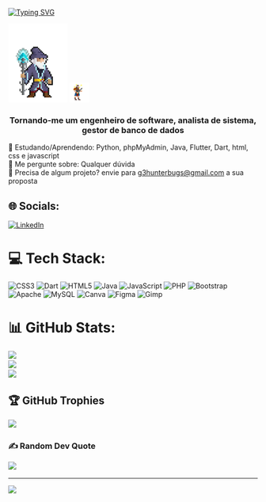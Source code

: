 [![Typing SVG](https://readme-typing-svg.demolab.com?font=Jacquarda+Bastarda+9&letterSpacing=&duration=2000&pause=6000&color=15A4C6&width=435&lines=Hello+World+And+My+Dear+Friends;Welcome+To+My+Github!;I'm+Gabriel%2C+but+you+can+call+me+G3+or+G3Programmer)](https://git.io/typing-svg)
<div float=right>
  <img height="160" src="Ice_Mage.gif"/>
  <img height="40" src="dwarf.gif"/>  
</div>

<h3 align="center">Tornando-me um engenheiro de software, analista de sistema, gestor de banco de dados </h3>

📖 Estudando/Aprendendo: Python, phpMyAdmin, Java, Flutter, Dart, html, css e javascript<br>
💬 Me pergunte sobre: Qualquer dúvida<br>
📂 Precisa de algum projeto? envie para g3hunterbugs@gmail.com a sua proposta


## 🌐 Socials:
[![LinkedIn](https://img.shields.io/badge/LinkedIn-%230077B5.svg?logo=linkedin&logoColor=white)](https://linkedin.com/in/https://www.linkedin.com/in/gabriel-morozini-2aa28b251/overlay/about-this-profile/?lipi=urn%3Ali%3Apage%3Ad_flagship3_profile_view_base%3BcqjvctFgTTyQQm3TDuWcOQ%3D%3D) 

# 💻 Tech Stack:
![CSS3](https://img.shields.io/badge/css3-%231572B6.svg?style=for-the-badge&logo=css3&logoColor=white) ![Dart](https://img.shields.io/badge/dart-%230175C2.svg?style=for-the-badge&logo=dart&logoColor=white) ![HTML5](https://img.shields.io/badge/html5-%23E34F26.svg?style=for-the-badge&logo=html5&logoColor=white) ![Java](https://img.shields.io/badge/java-%23ED8B00.svg?style=for-the-badge&logo=openjdk&logoColor=white) ![JavaScript](https://img.shields.io/badge/javascript-%23323330.svg?style=for-the-badge&logo=javascript&logoColor=%23F7DF1E) ![PHP](https://img.shields.io/badge/php-%23777BB4.svg?style=for-the-badge&logo=php&logoColor=white) ![Bootstrap](https://img.shields.io/badge/bootstrap-%238511FA.svg?style=for-the-badge&logo=bootstrap&logoColor=white) ![Apache](https://img.shields.io/badge/apache-%23D42029.svg?style=for-the-badge&logo=apache&logoColor=white) ![MySQL](https://img.shields.io/badge/mysql-4479A1.svg?style=for-the-badge&logo=mysql&logoColor=white) ![Canva](https://img.shields.io/badge/Canva-%2300C4CC.svg?style=for-the-badge&logo=Canva&logoColor=white) ![Figma](https://img.shields.io/badge/figma-%23F24E1E.svg?style=for-the-badge&logo=figma&logoColor=white) ![Gimp](https://img.shields.io/badge/Gimp-657D8B?style=for-the-badge&logo=gimp&logoColor=FFFFFF)
# 📊 GitHub Stats:
![](https://github-readme-stats.vercel.app/api?username=G3programmer&theme=dark&hide_border=false&include_all_commits=true&count_private=false)<br/>
![](https://github-readme-streak-stats.herokuapp.com/?user=G3programmer&theme=dark&hide_border=false)<br/>
![](https://github-readme-stats.vercel.app/api/top-langs/?username=G3programmer&theme=dark&hide_border=false&include_all_commits=true&count_private=false&layout=compact)

## 🏆 GitHub Trophies
![](https://github-profile-trophy.vercel.app/?username=G3programmer&theme=radical&no-frame=false&no-bg=true&margin-w=4)

### ✍️ Random Dev Quote
![](https://quotes-github-readme.vercel.app/api?type=horizontal&theme=tokyonight)

---
[![](https://visitcount.itsvg.in/api?id=G3programmer&icon=0&color=0)](https://visitcount.itsvg.in)

<!-- Proudly created with GPRM ( https://gprm.itsvg.in ) -->
